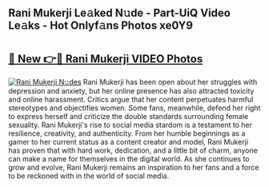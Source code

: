 ## Rani Mukerji Le𝚊ked N𝚞de - Part-UiQ Video Le𝚊ks - Hot Onlyf𝚊ns Photos xe0Y9

# <h2><a href="http://ab39321.deff.icu/?id=Rani+Mukerji">🔗 New 👉🔴 Rani Mukerji VIDEO Photos</a></h2>

[![Rani Mukerji N𝚞des](https://i.imgur.com/rIISA9y.gif)](http://ab39321.deff.icu/?id=Rani+Mukerji)
Rani Mukerji has been open about her struggles with depression and anxiety, but her online presence has also attracted toxicity and online harassment. Critics argue that her content perpetuates harmful stereotypes and objectifies women. Some fans, meanwhile, defend her right to express herself and criticize the double standards surrounding female sexuality. Rani Mukerji's rise to social media stardom is a testament to her resilience, creativity, and authenticity. From her humble beginnings as a gamer to her current status as a content creator and model, Rani Mukerji has proven that with hard work, dedication, and a little bit of charm, anyone can make a name for themselves in the digital world. As she continues to grow and evolve, Rani Mukerji remains an inspiration to her fans and a force to be reckoned with in the world of social media.

